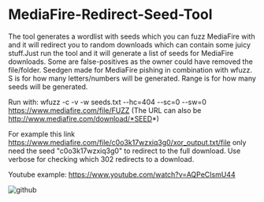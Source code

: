 # MediaFire-Redirect-Seed-Tool
The tool generates a wordlist with seeds which you can fuzz MediaFire with and it will redirect you to random downloads which can contain some juicy stuff.Just run the tool and it will generate a list of seeds for MediaFire downloads. Some are false-positives as the owner could have removed the file/folder. Seedgen made for MediaFire pishing in combination with wfuzz. S is for how many letters/numbers will be generated. Range is for how many seeds will be generated.

Run with: wfuzz -c -v -w seeds.txt --hc=404 --sc=0 --sw=0 https://www.mediafire.com/file/FUZZ (The URL can also be http://www.mediafire.com/download/*SEED*)

For example this link https://www.mediafire.com/file/c0o3k17wzxiq3g0/xor_output.txt/file only need the seed "c0o3k17wzxiq3g0" to redirect to the full download. Use verbose for checking which 302 redirects to a download.

Youtube example: https://www.youtube.com/watch?v=AQPeCIsmU44

![github](https://user-images.githubusercontent.com/63813294/162187569-ac217b84-3466-4553-99c3-0e3282fa8fea.png)
